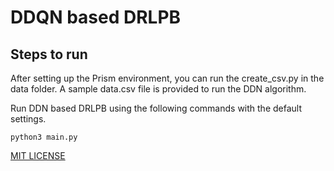 

# DDQN based DRLPB

## Steps to run 

After setting up the Prism environment, you can run the create_csv.py in the data folder. A sample data.csv file is provided to run the DDN algorithm.

Run DDN based DRLPB using the following commands with the default settings.

```
python3 main.py 
```


<!-- ## License -->
[MIT LICENSE](LICENSE)
